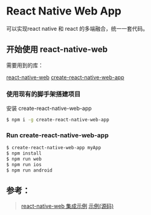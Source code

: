# React Native Web App

可以实现react native 和 react 的多端融合，统一一套代码。

## 开始使用 react-native-web

需要用到的库：

[react-native-web](https://github.com/necolas/react-native-web)
[create-react-native-web-app](https://github.com/orYoffe/create-react-native-web-app)


### 使用现有的脚手架搭建项目

安装 create-react-native-web-app

```sh
$ npm i -g create-react-native-web-app
```

### Run create-react-native-web-app <project-directory>

```sh
$ create-react-native-web-app myApp
$ npm install
$ npm run web
$ npm run ios
$ npm run android
```

## 参考：

> [react-native-web 集成示例](https://react-native-training.github.io/react-native-elements/blog/2018/12/13/react-native-web.html#implement-withheader)
> [示例(源码)](https://github.com/haruelrovix/gitphone)
